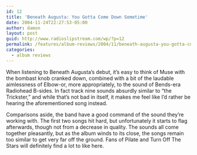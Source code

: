 ```yaml
---
id: 12
title: 'Beneath Augusta: You Gotta Come Down Sometime'
date: 2004-11-24T22:27:53-05:00
author: damon
layout: post
guid: http://www.radioslipstream.com/wp/?p=12
permalink: /features/album-reviews/2004/11/beneath-augusta-you-gotta-come-down-sometime/
categories:
  - album reviews
---
```

When listening to Beneath Augusta’s debut, it’s easy to think of Muse with the bombast knob cranked down, combined with a bit of the laudable aimlessness of Elbow-or, more appropriately, to the sound of Bends-era Radiohead B-sides. In fact track nine sounds absurdly similar to &#8220;the Trickster,&#8221; and while that’s not bad in itself, it makes me feel like I’d rather be hearing the aforementioned song instead.

Comparisons aside, the band have a good command of the sound they’re working with. The first two songs hit hard, but unfortunately it starts to flag afterwards, though not from a decrease in quality. The sounds all come together pleasantly, but as the album winds to its close, the songs remain too similar to get very far off the ground. Fans of Pilate and Turn Off The Stars will definitely find a lot to like here.